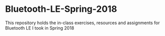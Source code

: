 # Bluetooth-LE-Spring-2018

This repository holds the in-class exercises, resources and assignments for Bluetooth LE I took in Spring 2018
